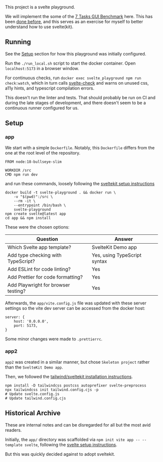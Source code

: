 This project is a svelte playground.

We will implement the some of the [7 Tasks GUI Benchmark](https://eugenkiss.github.io/7guis/tasks)
here.  This has been [done before](https://svelte.dev/examples/7guis-counter), and this serves as an
exercise for myself to better understand how to use svelte(kit).

## Running
See the [Setup](#setup) section for how this playground was initially configured.

Run the `./run_local.sh` script to start the docker container.  Open `localhost:5173` in a browser
window.

For continuous checks, run `docker exec svelte_playground npm run check:watch`, which in turn calls
[svelte-check](https://www.npmjs.com/package/svelte-check) and warns on unused css, a11y hints, and
typescript compilation errors.

This doesn't run the linter and tests.  That should probably be run on CI and during the late stages
of development, and there doesn't seem to be a continuous runner configured for us.

## Setup

### app

We start with a simple `Dockerfile`.  Notably, this `Dockerfile` differs from the one at the root
level of the repository.
```
FROM node:18-bullseye-slim

WORKDIR /src
CMD npm run dev
```

and run these commands, loosely following the [sveltekit setup
instructions](https://kit.svelte.dev/)
```
docker build -t svelte-playground . && docker run \
    -v "$(pwd)":/src \
    --rm -it \
    --entrypoint /bin/bash \
    svelte-playground
npm create svelte@latest app
cd app && npm install
```

These were the chosen options:

| Question | Answer |
| -------- | ------ |
| Which Svelte app template? | SvelteKit Demo app |
| Add type checking with TypeScript? | Yes, using TypeScript syntax |
| Add ESLint for code linting? | Yes |
| Add Prettier for code formatting? | Yes |
| Add Playwright for browser testing? | Yes |

Afterwards, the `app/vite.config.js` file was updated with these server settings so the vite dev
server can be accessed from the docker host:
```
server: {
    host: '0.0.0.0',
    port: 5173,
}
```
Some minor changes were made to `.prettierrc`.

### app2

`app2` was created in a similar manner, but chose `Skeleton project` rather than the `SvelteKit Demo app`.

Then, we followed the [tailwind/sveltekit installation instructions](https://tailwindcss.com/docs/guides/sveltekit).

```
npm install -D tailwindcss postcss autoprefixer svelte-preprocess
npx tailwindcss init tailwind.config.cjs -p
# Update svelte.config.js
# Update tailwind.config.cjs
```

## Historical Archive
These are internal notes and can be disregarded for all but the most avid readers.

Initially, the `app/` directory was scaffolded via `npm init vite app -- --template svelte`,
following the [svelte setup instructions](https://svelte.dev/blog/svelte-for-new-developers).

But this was quickly decided against to adopt sveltekit.
